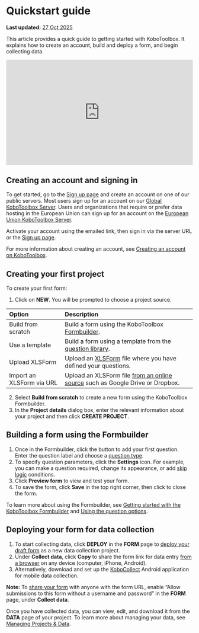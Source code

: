 # Quickstart guide
**Last updated:** <a href="https://github.com/kobotoolbox/docs/blob/97c86ebbe0f538ad62a6a4037cbdcf56365ff1a8/source/quick_start.md" class="reference">27 Oct 2025</a>

This article provides a quick guide to getting started with KoboToolbox. It explains how to create an account, build and deploy a form, and begin collecting data.

<iframe src="https://www.youtube.com/embed/CYJ-Ob_7Ql8?si=SDjFjZF4zQBE-thP" style="width: 100%; aspect-ratio: 16 / 9; height: auto; border: 0;" title="YouTube video player" frameborder="0" allow="accelerometer; autoplay; clipboard-write; encrypted-media; gyroscope; picture-in-picture; web-share" allowfullscreen></iframe>



## Creating an account and signing in
To get started, go to the [Sign up page](https://www.kobotoolbox.org/sign-up/) and create an account on one of our public servers. Most users sign up for an account on our [Global KoboToolbox Server](https://kf.kobotoolbox.org/). Users and organizations that require or prefer data hosting in the European Union can sign up for an account on the [European Union KoboToolbox Server](https://eu.kobotoolbox.org/).

Activate your account using the emailed link, then sign in via the server URL or the [Sign up page](https://www.kobotoolbox.org/sign-up/). 

<p class="note">
    For more information about creating an account, see <a href="https://support.kobotoolbox.org/creating_account.html">Creating an account on KoboToolbox</a>.
</p>


## Creating your first project

To create your first form:
1. Click on **NEW**. You will be prompted to choose a project source.

| Option                    | Description                                                                                                           |
| :------------------------ | :-------------------------------------------------------------------------------------------------------------------- |
| Build from scratch        | Build a form using the KoboToolbox <a href="formbuilder.html" class="reference">Formbuilder</a>.                   |
| Use a template            | Build a form using a template from the <a href="question_library.html" class="reference">question library</a>.   |
| Upload XLSForm            | Upload an <a href="edit_forms_excel.html" class="reference">XLSForm</a> file where you have defined your questions.     |
| Import an XLSForm via URL | Upload an XLSForm file <a href="xls_url.html" class="reference">from an online source</a> such as Google Drive or Dropbox. |


2. Select **Build from scratch** to create a new form using the KoboToolbox Formbuilder.
3. In the **Project details** dialog box, enter the relevant information about your project and then click **CREATE PROJECT**.

## Building a form using the Formbuilder

1. Once in the Formbuilder, click the <i class="k-icon-plus"></i> button to add your first question. Enter the question label and choose a [question type](question_types.md).
2. To specify question parameters, click the <i class="k-icon-settings"></i> **Settings** icon. For example, you can make a question required, change its appearance, or add [skip logic](skip_logic.md) conditions.
3. Click <i class="k-icon-view"></i> **Preview form** to view and test your form.
4. To save the form, click **Save** in the top right corner, then click <i class="k-icon-close"></i> to close the form.

<p class="note">
    To learn more about using the Formbuilder, see <a href="https://support.kobotoolbox.org/formbuilder.html">Getting started with the KoboToolbox Formbuilder</a> and <a href="https://support.kobotoolbox.org/question_options.html">Using the question options</a>.
</p>


## Deploying your form for data collection

1. To start collecting data, click **DEPLOY** in the **FORM** page to [deploy your draft form](deploy_form_new_project.md) as a new data collection project.
2. Under **Collect data**, click **Copy** to share the form link for data entry [from a browser](data_through_webforms.md) on any device (computer, iPhone, Android).
3. Alternatively, download and set up the [KoboCollect](kobocollect_on_android_latest.md) Android application for mobile data collection.


<p class="note">
    <strong>Note:</strong> To <a href="project_sharing_settings.html">share your form</a> with anyone with the form URL, enable “Allow submissions to this form without a username and password” in the <strong>FORM</strong> page, under <strong>Collect data</strong>.
</p>


Once you have collected data, you can view, edit, and download it from the **DATA** page of your project. To learn more about managing your data, see [Managing Projects & Data](https://support.kobotoolbox.org/managing-projects.html).

